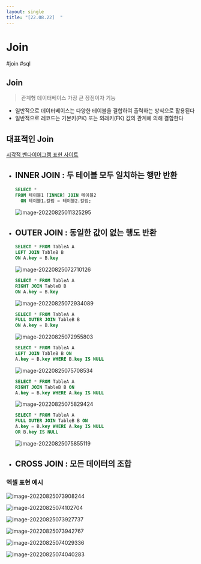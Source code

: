 ```yaml
---
layout: single
title: "[22.08.22]  "
---
```

# Join

#join #sql 



## Join

> 관계형 데이터베이스 가장 큰 장점이자 기능

- 일반적으로 데이터베이스는 다양한 테이블을 결합하여 출력하는 방식으로 활용된다
- 일반적으로 레코드는 기본키(PK) 또는 외래키(FK) 값의 관계에 의해 결합한다



## 대표적인 Join

[시각적 벤다이어그램 표현 사이트](https://github.com/hvvany/hvvany.github.io/blob/master/_posts/2022-08-22-join.assets/image-20220825011325295.png?raw=true)

- ## INNER JOIN : 두 테이블 모두 일치하는 행만 반환

  ```sql
  SELECT *
  FROM 테이블1 [INNER] JOIN 테이블2
  	ON 테이블1.칼럼 = 테이블2.칼럼;
  ```

  ![image-20220825011325295](https://github.com/hvvany/hvvany.github.io/blob/master/_posts/2022-08-22-join.assets/image-20220825072710126.png?raw=true)

  

  

- ## OUTER JOIN : 동일한 값이 없는 행도 반환

  ```sql
  SELECT * FROM TableA A
  LEFT JOIN TableB B
  ON A.key = B.key
  ```

  ![image-20220825072710126](https://github.com/hvvany/hvvany.github.io/blob/master/_posts/2022-08-22-join.assets/image-20220825072926463.png?raw=true)

  

  

  ```sql
  SELECT * FROM TableA A
  RIGHT JOIN TableB B 
  ON A.key = B.key
  ```

  ![image-20220825072934089](https://github.com/hvvany/hvvany.github.io/blob/master/_posts/2022-08-22-join.assets/image-20220825072934089.png?raw=true)

  

  

  ```sql
  SELECT * FROM TableA A
  FULL OUTER JOIN TableB B 
  ON A.key = B.key
  ```

  ![image-20220825072955803](https://github.com/hvvany/hvvany.github.io/blob/master/_posts/2022-08-22-join.assets/image-20220825072955803.png?raw=true)

  

  

  ```sql
  SELECT * FROM TableA A
  LEFT JOIN TableB B ON
  A.key = B.key WHERE B.key IS NULL
  ```

  ![image-20220825075708534](https://github.com/hvvany/hvvany.github.io/blob/master/_posts/2022-08-22-join.assets/image-20220825075708534.png?raw=true)

  

  

  ```sql
  SELECT * FROM TableA A
  RIGHT JOIN TableB B ON
  A.key = B.key WHERE A.key IS NULL
  ```

  ![image-20220825075829424](https://github.com/hvvany/hvvany.github.io/blob/master/_posts/2022-08-22-join.assets/image-20220825075829424.png?raw=true)

  

  

  ```sql
  SELECT * FROM TableA A
  FULL OUTER JOIN TableB B ON
  A.key = B.key WHERE A.key IS NULL
  OR B.key IS NULL
  ```

  ![image-20220825075855119](https://github.com/hvvany/hvvany.github.io/blob/master/_posts/2022-08-22-join.assets/image-20220825075855119.png?raw=true)

- ## CROSS JOIN : 모든 데이터의 조합

  

### 엑셀 표현 예시

![image-20220825073908244](https://github.com/hvvany/hvvany.github.io/blob/master/_posts/2022-08-22-join.assets/image-20220825073908244.png?raw=true)

![image-20220825074102704](https://github.com/hvvany/hvvany.github.io/blob/master/_posts/2022-08-22-join.assets/image-20220825074102704.png?raw=true)





![image-20220825073927737](https://github.com/hvvany/hvvany.github.io/blob/master/_posts/2022-08-22-join.assets/image-20220825073927737.png?raw=true)

![image-20220825073942767](https://github.com/hvvany/hvvany.github.io/blob/master/_posts/2022-08-22-join.assets/image-20220825073942767.png?raw=true)

![image-20220825074029336](https://github.com/hvvany/hvvany.github.io/blob/master/_posts/2022-08-22-join.assets/image-20220825074029336.png?raw=true)

![image-20220825074040283](https://github.com/hvvany/hvvany.github.io/blob/master/_posts/2022-08-22-join.assets/image-20220825074040283.png?raw=true)

